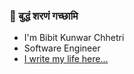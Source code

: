 ### 🔱  बुद्धं शरणं गच्छामि
- I'm Bibit Kunwar Chhetri
- Software Engineer
- [I write my life here...](https://www.bibitkunwar.com.np)
